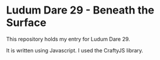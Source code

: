 # Ludum Dare 29 - Beneath the Surface

This repository holds my entry for Ludum Dare 29.

It is written using Javascript. I used the CraftyJS library.
